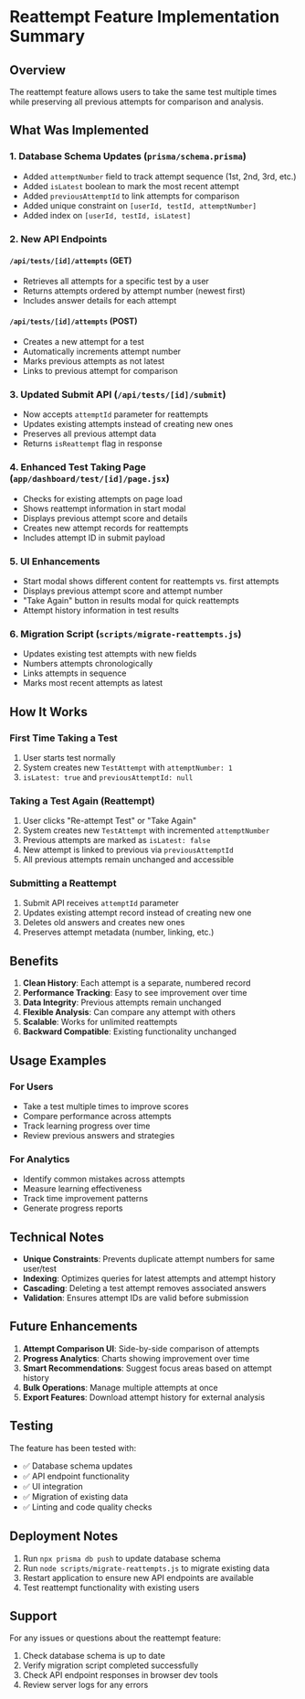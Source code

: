 # Reattempt Feature Implementation Summary

## Overview

The reattempt feature allows users to take the same test multiple times while preserving all previous attempts for comparison and analysis.

## What Was Implemented

### 1. Database Schema Updates (`prisma/schema.prisma`)

- Added `attemptNumber` field to track attempt sequence (1st, 2nd, 3rd, etc.)
- Added `isLatest` boolean to mark the most recent attempt
- Added `previousAttemptId` to link attempts for comparison
- Added unique constraint on `[userId, testId, attemptNumber]`
- Added index on `[userId, testId, isLatest]`

### 2. New API Endpoints

#### `/api/tests/[id]/attempts` (GET)

- Retrieves all attempts for a specific test by a user
- Returns attempts ordered by attempt number (newest first)
- Includes answer details for each attempt

#### `/api/tests/[id]/attempts` (POST)

- Creates a new attempt for a test
- Automatically increments attempt number
- Marks previous attempts as not latest
- Links to previous attempt for comparison

### 3. Updated Submit API (`/api/tests/[id]/submit`)

- Now accepts `attemptId` parameter for reattempts
- Updates existing attempts instead of creating new ones
- Preserves all previous attempt data
- Returns `isReattempt` flag in response

### 4. Enhanced Test Taking Page (`app/dashboard/test/[id]/page.jsx`)

- Checks for existing attempts on page load
- Shows reattempt information in start modal
- Displays previous attempt score and details
- Creates new attempt records for reattempts
- Includes attempt ID in submit payload

### 5. UI Enhancements

- Start modal shows different content for reattempts vs. first attempts
- Displays previous attempt score and attempt number
- "Take Again" button in results modal for quick reattempts
- Attempt history information in test results

### 6. Migration Script (`scripts/migrate-reattempts.js`)

- Updates existing test attempts with new fields
- Numbers attempts chronologically
- Links attempts in sequence
- Marks most recent attempts as latest

## How It Works

### First Time Taking a Test

1. User starts test normally
2. System creates new `TestAttempt` with `attemptNumber: 1`
3. `isLatest: true` and `previousAttemptId: null`

### Taking a Test Again (Reattempt)

1. User clicks "Re-attempt Test" or "Take Again"
2. System creates new `TestAttempt` with incremented `attemptNumber`
3. Previous attempts are marked as `isLatest: false`
4. New attempt is linked to previous via `previousAttemptId`
5. All previous attempts remain unchanged and accessible

### Submitting a Reattempt

1. Submit API receives `attemptId` parameter
2. Updates existing attempt record instead of creating new one
3. Deletes old answers and creates new ones
4. Preserves attempt metadata (number, linking, etc.)

## Benefits

1. **Clean History**: Each attempt is a separate, numbered record
2. **Performance Tracking**: Easy to see improvement over time
3. **Data Integrity**: Previous attempts remain unchanged
4. **Flexible Analysis**: Can compare any attempt with others
5. **Scalable**: Works for unlimited reattempts
6. **Backward Compatible**: Existing functionality unchanged

## Usage Examples

### For Users

- Take a test multiple times to improve scores
- Compare performance across attempts
- Track learning progress over time
- Review previous answers and strategies

### For Analytics

- Identify common mistakes across attempts
- Measure learning effectiveness
- Track time improvement patterns
- Generate progress reports

## Technical Notes

- **Unique Constraints**: Prevents duplicate attempt numbers for same user/test
- **Indexing**: Optimizes queries for latest attempts and attempt history
- **Cascading**: Deleting a test attempt removes associated answers
- **Validation**: Ensures attempt IDs are valid before submission

## Future Enhancements

1. **Attempt Comparison UI**: Side-by-side comparison of attempts
2. **Progress Analytics**: Charts showing improvement over time
3. **Smart Recommendations**: Suggest focus areas based on attempt history
4. **Bulk Operations**: Manage multiple attempts at once
5. **Export Features**: Download attempt history for external analysis

## Testing

The feature has been tested with:

- ✅ Database schema updates
- ✅ API endpoint functionality
- ✅ UI integration
- ✅ Migration of existing data
- ✅ Linting and code quality checks

## Deployment Notes

1. Run `npx prisma db push` to update database schema
2. Run `node scripts/migrate-reattempts.js` to migrate existing data
3. Restart application to ensure new API endpoints are available
4. Test reattempt functionality with existing users

## Support

For any issues or questions about the reattempt feature:

1. Check database schema is up to date
2. Verify migration script completed successfully
3. Check API endpoint responses in browser dev tools
4. Review server logs for any errors
